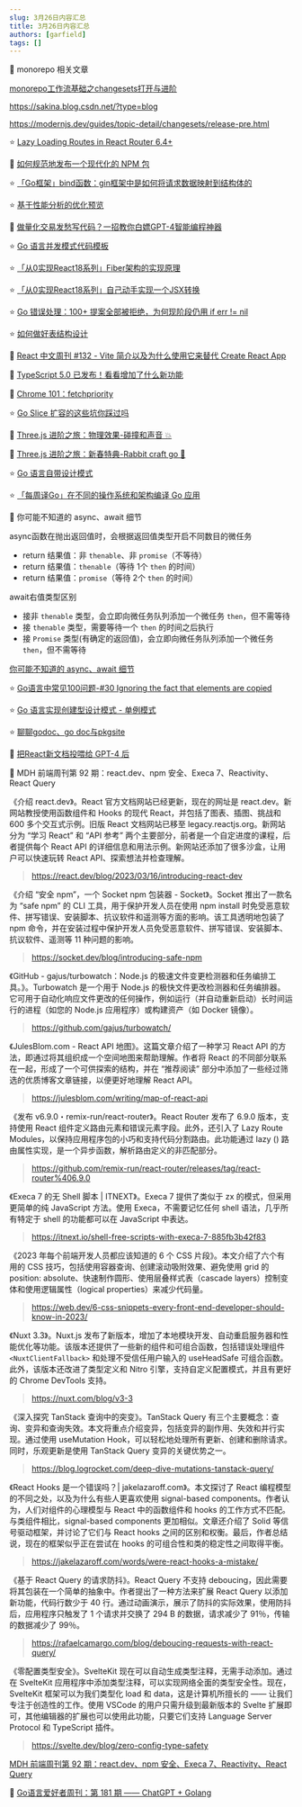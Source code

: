 ```yaml
---
slug: 3月26日内容汇总
title: 3月26日内容汇总
authors: [garfield]
tags: []
---
```


📒 monorepo 相关文章

[monorepo工作流基础之changesets打开与进阶](https://blog.csdn.net/qq_21567385/article/details/122361591)

https://sakina.blog.csdn.net/?type=blog

https://modernjs.dev/guides/topic-detail/changesets/release-pre.html

⭐️ [Lazy Loading Routes in React Router 6.4+](https://remix.run/blog/lazy-loading-routes)

📒 [如何规范地发布一个现代化的 NPM 包](https://mp.weixin.qq.com/s/Vy2pEKrG-N27TYVRlTvwaw)

⭐️ [「Go框架」bind函数：gin框架中是如何将请求数据映射到结构体的](https://mp.weixin.qq.com/s/ldqBkRYaaXqthoC9sbOVaw)

⭐️ [基于性能分析的优化预览](https://mp.weixin.qq.com/s/elsHIqDQ0yABUZXNVpjwMg)

📒 [做量化交易发愁写代码？一招教你白嫖GPT-4智能编程神器](https://mp.weixin.qq.com/s/e2MnalUKgve6BRxBP2IOrA)

⭐️ [Go 语言并发模式代码模板](https://mp.weixin.qq.com/s/431YMKwRjaStanqA6juePA)

⭐️ [「从0实现React18系列」Fiber架构的实现原理](https://juejin.cn/post/7212603037667786813)

⭐️ [「从0实现React18系列」自己动手实现一个JSX转换](https://juejin.cn/post/7212235580104917053)

⭐️ [Go 错误处理：100+ 提案全部被拒绝，为何现阶段仍用 if err != nil](https://mp.weixin.qq.com/s/xiUPLOTkDCX2i2jTOSNgCQ)

⭐️ [如何做好表结构设计](https://mp.weixin.qq.com/s/SYQTlvbLvbsSwFi2Q_kI1Q)

📒 [React 中文周刊 #132 - Vite 简介以及为什么使用它来替代 Create React App](https://mp.weixin.qq.com/s/mktyKyzV1wsyBrX-HW6Ggw)

📒 [TypeScript 5.0 已发布！看看增加了什么新功能](https://juejin.cn/post/7212529038875426875)

📒 [Chrome 101：fetchpriority](https://juejin.cn/post/7212500870763053114)

⭐️ [Go Slice 扩容的这些坑你踩过吗](https://juejin.cn/post/7212466685451042874)

📒 [Three.js 进阶之旅：物理效果-碰撞和声音 💥](https://juejin.cn/post/7200039970575941693)

📒 [Three.js 进阶之旅：新春特典-Rabbit craft go 🐇](https://juejin.cn/post/7191415427350659129)

⭐️ [Go 语言自带设计模式](https://mp.weixin.qq.com/s/qTYlHqozkWHkhF9OKfaAMQ)

⭐️ [「每周译Go」在不同的操作系统和架构编译 Go 应用](https://mp.weixin.qq.com/s/-xfpP08BQDbJc6ukhGRtnA)

📒 你可能不知道的 async、await 细节

async函数在抛出返回值时，会根据返回值类型开启不同数目的微任务

- return 结果值：非 `thenable`、非 `promise`（不等待）
- return 结果值：`thenable`（等待 1个 `then` 的时间）
- return 结果值：`promise`（等待 2个 `then` 的时间）

await右值类型区别

- 接非 `thenable` 类型，会立即向微任务队列添加一个微任务 `then`，但不需等待
- 接 `thenable` 类型，需要等待一个 `then` 的时间之后执行
- 接 `Promise` 类型(有确定的返回值)，会立即向微任务队列添加一个微任务 `then`，但不需等待

[你可能不知道的 async、await 细节](https://mp.weixin.qq.com/s/aLQVpglTRA0bJGyCpXOD8Q)

⭐️ [Go语言中常见100问题-#30 Ignoring the fact that elements are copied](https://mp.weixin.qq.com/s/71wpR1kz5PgzVNBgpN855g)

⭐️ [Go 语言实现创建型设计模式 - 单例模式](https://mp.weixin.qq.com/s/ixTP1qythuJyhf3b9kIRaA)

⭐️ [聊聊godoc、go doc与pkgsite](https://mp.weixin.qq.com/s/ypK-2wGHGj9_n4o8y-clXg)

📒 [把React新文档投喂给 GPT-4 后](https://mp.weixin.qq.com/s/F7Z-JQimZ3p6BfLLCE0pHw)

📒 MDH 前端周刊第 92 期：react.dev、npm 安全、Execa 7、Reactivity、React Query

《介绍 react.dev》。React 官方文档网站已经更新，现在的网址是 react.dev。新网站教授使用函数组件和 Hooks 的现代 React，并包括了图表、插图、挑战和 600 多个交互式示例。旧版 React 文档网站已移至 legacy.reactjs.org。新网站分为 “学习 React” 和 “API 参考” 两个主要部分，前者是一个自定进度的课程，后者提供每个 React API 的详细信息和用法示例。新网站还添加了很多沙盒，让用户可以快速玩转 React API、探索想法并检查理解。

> https://react.dev/blog/2023/03/16/introducing-react-dev

《介绍 “安全 npm”，一个 Socket npm 包装器 - Socket》。Socket 推出了一款名为 “safe npm” 的 CLI 工具，用于保护开发人员在使用 npm install 时免受恶意软件、拼写错误、安装脚本、抗议软件和遥测等方面的影响。该工具透明地包装了 npm 命令，并在安装过程中保护开发人员免受恶意软件、拼写错误、安装脚本、抗议软件、遥测等 11 种问题的影响。

> https://socket.dev/blog/introducing-safe-npm

《GitHub - gajus/turbowatch：Node.js 的极速文件变更检测器和任务编排工具。》。Turbowatch 是一个用于 Node.js 的极快文件更改检测器和任务编排器。它可用于自动化响应文件更改的任何操作，例如运行（并自动重新启动）长时间运行的进程（如您的 Node.js 应用程序）或构建资产（如 Docker 镜像）。

> https://github.com/gajus/turbowatch/

《JulesBlom.com - React API 地图》。这篇文章介绍了一种学习 React API 的方法，即通过将其组织成一个空间地图来帮助理解。作者将 React 的不同部分联系在一起，形成了一个可供探索的结构，并在 “推荐阅读” 部分中添加了一些经过筛选的优质博客文章链接，以便更好地理解 React API。

> https://julesblom.com/writing/map-of-react-api

《发布 v6.9.0・remix-run/react-router》。React Router 发布了 6.9.0 版本，支持使用 React 组件定义路由元素和错误元素字段。此外，还引入了 Lazy Route Modules，以保持应用程序包的小巧和支持代码分割路由。此功能通过 lazy () 路由属性实现，是一个异步函数，解析路由定义的非匹配部分。

> https://github.com/remix-run/react-router/releases/tag/react-router%406.9.0

《Execa 7 的无 Shell 脚本 | ITNEXT》。Execa 7 提供了类似于 zx 的模式，但采用更简单的纯 JavaScript 方法。使用 Execa，不需要记忆任何 shell 语法，几乎所有特定于 shell 的功能都可以在 JavaScript 中表达。

> https://itnext.io/shell-free-scripts-with-execa-7-885fb3b42f83

《2023 年每个前端开发人员都应该知道的 6 个 CSS 片段》。本文介绍了六个有用的 CSS 技巧，包括使用容器查询、创建滚动吸附效果、避免使用 grid 的 position: absolute、快速制作圆形、使用层叠样式表（cascade layers）控制变体和使用逻辑属性（logical properties）来减少代码量。

> https://web.dev/6-css-snippets-every-front-end-developer-should-know-in-2023/

《Nuxt 3.3》。Nuxt.js 发布了新版本，增加了本地模块开发、自动重启服务器和性能优化等功能。该版本还提供了一些新的组件和可组合函数，包括错误处理组件 `<NuxtClientFallback>` 和处理不受信任用户输入的 useHeadSafe 可组合函数。此外，该版本还改进了类型定义和 Nitro 引擎，支持自定义配置模式，并且有更好的 Chrome DevTools 支持。

> https://nuxt.com/blog/v3-3

《深入探究 TanStack 查询中的突变》。TanStack Query 有三个主要概念：查询、变异和查询失效。本文将重点介绍变异，包括变异的副作用、失效和并行实现。通过使用 useMutation Hook，可以轻松地处理所有更新、创建和删除请求。同时，乐观更新是使用 TanStack Query 变异的关键优势之一。

> https://blog.logrocket.com/deep-dive-mutations-tanstack-query/

《React Hooks 是一个错误吗？| jakelazaroff.com》。本文探讨了 React 编程模型的不同之处，以及为什么有些人更喜欢使用 signal-based components。作者认为，人们对组件的心理模型与 React 中的函数组件和 hooks 的工作方式不匹配。与类组件相比，signal-based components 更加相似。文章还介绍了 Solid 等信号驱动框架，并讨论了它们与 React hooks 之间的区别和权衡。最后，作者总结说，现在的框架似乎正在尝试在 hooks 的可组合性和类的稳定性之间取得平衡。

> https://jakelazaroff.com/words/were-react-hooks-a-mistake/

《基于 React Query 的请求防抖》。React Query 不支持 deboucing，因此需要将其包装在一个简单的抽象中。作者提出了一种方法来扩展 React Query 以添加新功能，代码行数少于 40 行。通过动画演示，展示了防抖的实际效果，使用防抖后，应用程序只触发了 1 个请求并交换了 294 B 的数据，请求减少了 91％，传输的数据减少了 99％。

> https://rafaelcamargo.com/blog/deboucing-requests-with-react-query/

《零配置类型安全》。SvelteKit 现在可以自动生成类型注释，无需手动添加。通过在 SvelteKit 应用程序中添加类型注释，可以实现网络全面的类型安全性。现在，SvelteKit 框架可以为我们类型化 load 和 data，这是计算机所擅长的 —— 让我们专注于创造性的工作。使用 VSCode 的用户只需升级到最新版本的 Svelte 扩展即可，其他编辑器的扩展也可以使用此功能，只要它们支持 Language Server Protocol 和 TypeScript 插件。

> https://svelte.dev/blog/zero-config-type-safety

[MDH 前端周刊第 92 期：react.dev、npm 安全、Execa 7、Reactivity、React Query](https://mdhweekly.com/weekly/issue-0092)

📒 [Go语言爱好者周刊：第 181 期 —— ChatGPT + Golang](https://mp.weixin.qq.com/s/6pXEtzFRPg1XsnbNxIBuxA)
